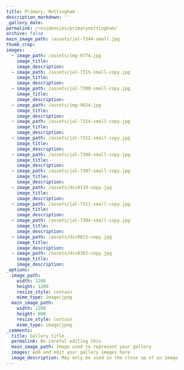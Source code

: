 ```yaml
---
title: Primary, Nottingham
description_markdown: ''
_gallery_date:
permalink: /residencies/primarynottingham/
archive: false
main_image_path: /assets/jal-7344-small.jpg
thumb_crop:
images:
  - image_path: /assets/img-9774.jpg
    image_title:
    image_description:
  - image_path: /assets/jal-7315-small-copy.jpg
    image_title:
    image_description:
  - image_path: /assets/jal-7300-small-copy.jpg
    image_title:
    image_description:
  - image_path: /assets/img-9634.jpg
    image_title:
    image_description:
  - image_path: /assets/jal-7314-small-copy.jpg
    image_title:
    image_description:
  - image_path: /assets/jal-7312-small-copy.jpg
    image_title:
    image_description:
  - image_path: /assets/jal-7306-small-copy.jpg
    image_title:
    image_description:
  - image_path: /assets/jal-7307-small-copy.jpg
    image_title:
    image_description:
  - image_path: /assets/dsc0119-copy.jpg
    image_title:
    image_description:
  - image_path: /assets/jal-7311-small-copy.jpg
    image_title:
    image_description:
  - image_path: /assets/jal-7304-small-copy.jpg
    image_title:
    image_description:
  - image_path: /assets/dsc0013-copy.jpg
    image_title:
    image_description:
  - image_path: /assets/dsc0362-copy.jpg
    image_title:
    image_description:
_options:
  image_path:
    width: 1200
    height: 1200
    resize_style: contain
    mime_type: image/jpeg
  main_image_path:
    width: 1200
    height: 800
    resize_style: contain
    mime_type: image/jpeg
_comments:
  title: Gallery title
  permalink: Be careful editing this
  main_image_path: Image used to represent your gallery
  images: Add and edit your gallery images here
  image_description: May only be used in the close up of an image
---
```

